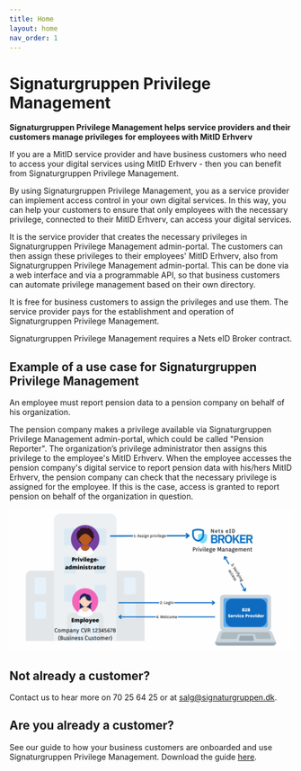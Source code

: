 ```yaml
---
title: Home
layout: home
nav_order: 1
---
```


# Signaturgruppen Privilege Management

**Signaturgruppen Privilege Management helps service providers and their customers manage privileges for employees with MitID Erhverv**
 
If you are a MitID service provider and have business customers who need to access your digital services using MitID Erhverv - then you can benefit from Signaturgruppen Privilege Management.

By using Signaturgruppen Privilege Management, you as a service provider can implement access control in your own digital services. In this way, you can help your customers to ensure that only employees with the necessary privilege, connected to their MitID Erhverv, can access your digital services.

It is the service provider that creates the necessary privileges in Signaturgruppen Privilege Management admin-portal. The customers can then assign these privileges to their employees' MitID Erhverv, also from Signaturgruppen Privilege Management admin-portal. This can be done via a web interface and via a programmable API, so that business customers can automate privilege management based on their own directory.

It is free for business customers to assign the privileges and use them. The service provider pays for the establishment and operation of Signaturgruppen Privilege Management.

Signaturgruppen Privilege Management requires a Nets eID Broker contract.

## Example of a use case for Signaturgruppen Privilege Management
An employee must report pension data to a pension company on behalf of his organization.

The pension company makes a privilege available via Signaturgruppen Privilege Management admin-portal, which could be called "Pension Reporter". The organization’s privilege administrator then assigns this privilege to the employee's MitID Erhverv. When the employee accesses the pension company's digital service to report pension data with his/hers MitID Erhverv, the pension company can check that the necessary privilege is assigned for the employee. If this is the case, access is granted to report pension on behalf of the organization in question.

![Privilege Mangement example](assets/ENG_Rettighedsstyring_-_illustration.png) 

## Not already a customer?
Contact us to hear more on 70 25 64 25 or at salg@signaturgruppen.dk.

## Are you already a customer?
See our guide to how your business customers are onboarded and use Signaturgruppen Privilege Management. Download the guide [here](https://broker.signaturgruppen.dk/download_file/view/c4179dbc-1632-49cb-83fd-09e81dc61abe/368).
